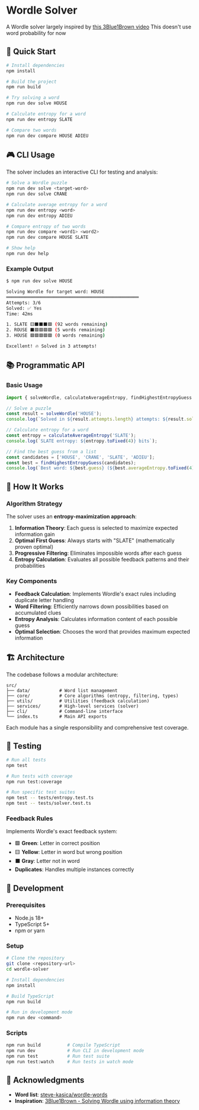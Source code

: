 # Wordle Solver

A Wordle solver largely inspired by [this 3Blue1Brown video](https://youtu.be/v68zYyaEmEA?si=PAkyAdpUDy6BNUVB)
This doesn't use word probability for now

## 🚀 Quick Start

```bash
# Install dependencies
npm install

# Build the project
npm run build

# Try solving a word
npm run dev solve HOUSE

# Calculate entropy for a word
npm run dev entropy SLATE

# Compare two words
npm run dev compare HOUSE ADIEU
```

## 🎮 CLI Usage

The solver includes an interactive CLI for testing and analysis:

```bash
# Solve a Wordle puzzle
npm run dev solve <target-word>
npm run dev solve CRANE

# Calculate average entropy for a word
npm run dev entropy <word>
npm run dev entropy ADIEU

# Compare entropy of two words
npm run dev compare <word1> <word2>
npm run dev compare HOUSE SLATE

# Show help
npm run dev help
```

### Example Output

```bash
$ npm run dev solve HOUSE

Solving Wordle for target word: HOUSE
══════════════════════════════════════════════════
Attempts: 3/6
Solved: ✅ Yes
Time: 42ms

1. SLATE 🟨⬛⬛⬛🟩 (92 words remaining)
2. ROUSE ⬛🟩🟩🟩🟩 (5 words remaining)  
3. HOUSE 🟩🟩🟩🟩🟩 (0 words remaining)

Excellent! 🔥 Solved in 3 attempts!
```

## 📚 Programmatic API

### Basic Usage

```typescript
import { solveWordle, calculateAverageEntropy, findHighestEntropyGuess } from '@gueripep/wordle-solver';

// Solve a puzzle
const result = solveWordle('HOUSE');
console.log(`Solved in ${result.attempts.length} attempts: ${result.solved}`);

// Calculate entropy for a word
const entropy = calculateAverageEntropy('SLATE');
console.log(`SLATE entropy: ${entropy.toFixed(4)} bits`);

// Find the best guess from a list
const candidates = ['HOUSE', 'CRANE', 'SLATE', 'ADIEU'];
const best = findHighestEntropyGuess(candidates);
console.log(`Best word: ${best.guess} (${best.averageEntropy.toFixed(4)} bits)`);
```

## 🧠 How It Works

### Algorithm Strategy

The solver uses an **entropy-maximization approach**:

1. **Information Theory**: Each guess is selected to maximize expected information gain
2. **Optimal First Guess**: Always starts with "SLATE" (mathematically proven optimal)
3. **Progressive Filtering**: Eliminates impossible words after each guess
4. **Entropy Calculation**: Evaluates all possible feedback patterns and their probabilities

### Key Components

- **Feedback Calculation**: Implements Wordle's exact rules including duplicate letter handling
- **Word Filtering**: Efficiently narrows down possibilities based on accumulated clues  
- **Entropy Analysis**: Calculates information content of each possible guess
- **Optimal Selection**: Chooses the word that provides maximum expected information

## 🏗️ Architecture

The codebase follows a modular architecture:

```
src/
├── data/           # Word list management
├── core/           # Core algorithms (entropy, filtering, types)
├── utils/          # Utilities (feedback calculation)
├── services/       # High-level services (solver)
├── cli/            # Command-line interface
└── index.ts        # Main API exports
```

Each module has a single responsibility and comprehensive test coverage.

## 🧪 Testing

```bash
# Run all tests
npm test

# Run tests with coverage
npm run test:coverage

# Run specific test suites
npm test -- tests/entropy.test.ts
npm test -- tests/solver.test.ts
```

### Feedback Rules

Implements Wordle's exact feedback system:

- 🟩 **Green**: Letter in correct position
- 🟨 **Yellow**: Letter in word but wrong position
- ⬛ **Gray**: Letter not in word
- **Duplicates**: Handles multiple instances correctly

## 🔧 Development

### Prerequisites

- Node.js 18+
- TypeScript 5+
- npm or yarn

### Setup

```bash
# Clone the repository
git clone <repository-url>
cd wordle-solver

# Install dependencies
npm install

# Build TypeScript
npm run build

# Run in development mode
npm run dev <command>
```

### Scripts

```bash
npm run build          # Compile TypeScript
npm run dev            # Run CLI in development mode
npm run test           # Run test suite
npm run test:watch     # Run tests in watch mode
```

## 🙏 Acknowledgments

- **Word list**: [steve-kasica/wordle-words](https://github.com/steve-kasica/wordle-words/tree/master)
- **Inspiration**: [3Blue1Brown - Solving Wordle using information theory](https://youtu.be/v68zYyaEmEA?si=PAkyAdpUDy6BNUVB)